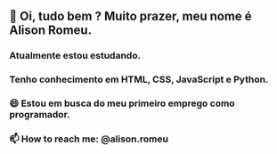 <h2>👋 Oi, tudo bem ? Muito prazer, meu nome é Alison Romeu.</h2>

<h3>Atualmente estou estudando.</h3>
<h3>Tenho conhecimento em HTML, CSS, JavaScript e Python.</h3>
<h3>😄 Estou em busca do meu primeiro emprego como programador.</h3>

<h3>📫 How to reach me: @alison.romeu</h3>
